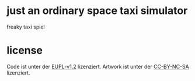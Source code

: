 # just an ordinary space taxi simulator
freaky taxi spiel

# license
Code ist unter der [EUPL-v1.2](https://github.com/spezian/spacetaxi/blob/main/LICENSE-EUPL) lizenziert.
Artwork ist unter der [CC-BY-NC-SA](https://github.com/spezian/spacetaxi/blob/main/LICENSE-CC-BY-NC-SA) lizenziert.
